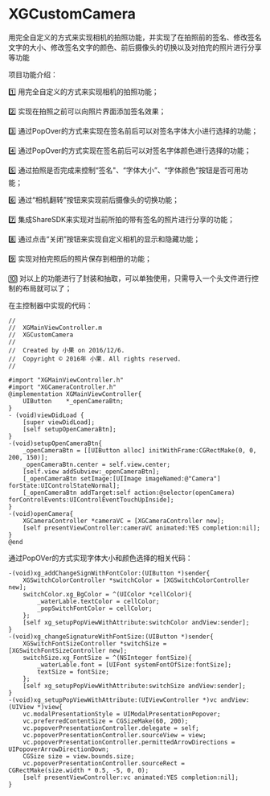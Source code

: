 # XGCustomCamera
用完全自定义的方式来实现相机的拍照功能，并实现了在拍照前的签名、修改签名文字的大小、修改签名文字的颜色、前后摄像头的切换以及对拍完的照片进行分享等功能

项目功能介绍：

1️⃣ 用完全自定义的方式来实现相机的拍照功能；

2️⃣ 实现在拍照之前可以向照片界面添加签名效果；

3️⃣ 通过PopOver的方式来实现在签名前后可以对签名字体大小进行选择的功能；

4️⃣ 通过PopOver的方式实现在签名前后可以对签名字体颜色进行选择的功能；

5️⃣ 通过拍照是否完成来控制“签名"、“字体大小”、“字体颜色”按钮是否可用功能；

6️⃣ 通过“相机翻转”按钮来实现前后摄像头的切换功能；

7️⃣ 集成ShareSDK来实现对当前所拍的带有签名的照片进行分享的功能；

8️⃣ 通过点击“关闭”按钮来实现自定义相机的显示和隐藏功能；

9️⃣ 实现对拍完照后的照片保存到相册的功能；

🔟 对以上的功能进行了封装和抽取，可以单独使用，只需导入一个头文件进行控制的布局就可以了；

在主控制器中实现的代码：
```
//
//  XGMainViewController.m
//  XGCustomCamera
//
//  Created by 小果 on 2016/12/6.
//  Copyright © 2016年 小果. All rights reserved.
//

#import "XGMainViewController.h"
#import "XGCameraController.h"
@implementation XGMainViewController{
    UIButton    *_openCameraBtn;
}
- (void)viewDidLoad {
    [super viewDidLoad]; 
    [self setupOpenCameraBtn];
}
-(void)setupOpenCameraBtn{
    _openCameraBtn = [[UIButton alloc] initWithFrame:CGRectMake(0, 0, 200, 150)];
    _openCameraBtn.center = self.view.center;
    [self.view addSubview:_openCameraBtn];
    [_openCameraBtn setImage:[UIImage imageNamed:@"Camera"] forState:UIControlStateNormal];
    [_openCameraBtn addTarget:self action:@selector(openCamera) forControlEvents:UIControlEventTouchUpInside]; 
}
-(void)openCamera{
    XGCameraController *cameraVC = [XGCameraController new];
    [self presentViewController:cameraVC animated:YES completion:nil];
}
@end
```
通过PopOVer的方式实现字体大小和颜色选择的相关代码：
```
-(void)xg_addChangeSignWithFontColor:(UIButton *)sender{
    XGSwitchColorController *switchColor = [XGSwitchColorController new];
    switchColor.xg_BgColor = ^(UIColor *cellColor){
        _waterLable.textColor = cellColor;
        _popSwitchFontColor = cellColor;
    };
    [self xg_setupPopViewWithAttribute:switchColor andView:sender];
}
-(void)xg_changeSignatureWithFontSize:(UIButton *)sender{
    XGSwitchFontSizeController *switchSize = [XGSwitchFontSizeController new];
    switchSize.xg_FontSize = ^(NSInteger fontSize){
        _waterLable.font = [UIFont systemFontOfSize:fontSize];
        textSize = fontSize;
    };
    [self xg_setupPopViewWithAttribute:switchSize andView:sender];
}
-(void)xg_setupPopViewWithAttribute:(UIViewController *)vc andView:(UIView *)view{
    vc.modalPresentationStyle = UIModalPresentationPopover;
    vc.preferredContentSize = CGSizeMake(60, 200);
    vc.popoverPresentationController.delegate = self;
    vc.popoverPresentationController.sourceView = view;
    vc.popoverPresentationController.permittedArrowDirections = UIPopoverArrowDirectionDown;
    CGSize size = view.bounds.size;
    vc.popoverPresentationController.sourceRect = CGRectMake(size.width * 0.5, -5, 0, 0);
    [self presentViewController:vc animated:YES completion:nil];
}
```
